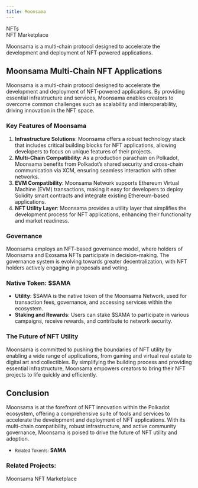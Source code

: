 ```yaml
---
title: Moonsama
---
```

NFTs  
 NFT Marketplace  

Moonsama is a multi-chain protocol designed to accelerate the development and deployment of NFT-powered applications.

Moonsama Multi-Chain NFT Applications
-------------------------------------

Moonsama is a multi-chain protocol designed to accelerate the development and deployment of NFT-powered applications. By providing essential infrastructure and services, Moonsama enables creators to overcome common challenges such as scalability and interoperability, driving innovation in the NFT space.

### Key Features of Moonsama

1. **Infrastructure Solutions**: Moonsama offers a robust technology stack that includes critical building blocks for NFT applications, allowing developers to focus on unique features of their projects.
2. **Multi-Chain Compatibility**: As a production parachain on Polkadot, Moonsama benefits from Polkadot’s shared security and cross-chain communication via XCM, ensuring seamless interaction with other networks.
3. **EVM Compatibility**: Moonsama Network supports Ethereum Virtual Machine (EVM) transactions, making it easy for developers to deploy Solidity smart contracts and integrate existing Ethereum-based applications.
4. **NFT Utility Layer**: Moonsama provides a utility layer that simplifies the development process for NFT applications, enhancing their functionality and market readiness.

### Governance

Moonsama employs an NFT-based governance model, where holders of Moonsama and Exosama NFTs participate in decision-making. The governance system is evolving towards greater decentralization, with NFT holders actively engaging in proposals and voting.

### Native Token: $SAMA

- **Utility**: $SAMA is the native token of the Moonsama Network, used for transaction fees, governance, and accessing services within the ecosystem.
- **Staking and Rewards**: Users can stake $SAMA to participate in various campaigns, receive rewards, and contribute to network security.

### The Future of NFT Utility

Moonsama is committed to pushing the boundaries of NFT utility by enabling a wide range of applications, from gaming and virtual real estate to digital art and collectibles. By simplifying the building process and providing essential infrastructure, Moonsama empowers creators to bring their NFT projects to life quickly and efficiently.

Conclusion
----------

Moonsama is at the forefront of NFT innovation within the Polkadot ecosystem, offering a comprehensive suite of tools and services to accelerate the development and deployment of NFT applications. With its multi-chain compatibility, robust infrastructure, and active community governance, Moonsama is poised to drive the future of NFT utility and adoption.

- <small>Related Token/s:</small> **SAMA**

### Related Projects:


Moonsama NFT Marketplace
